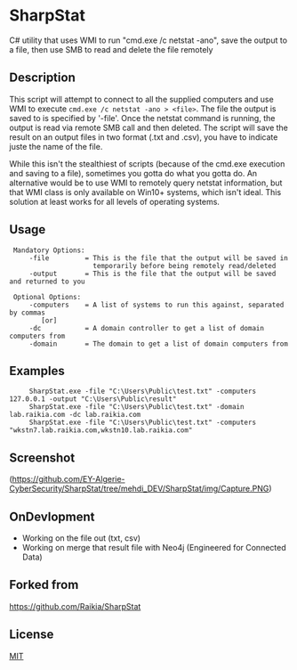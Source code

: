# SharpStat

C# utility that uses WMI to run "cmd.exe /c netstat -ano", save the output to a file, then use SMB to read and delete the file remotely

## Description

This script will attempt to connect to all the supplied computers and use WMI to execute `cmd.exe /c netstat -ano > <file>`. The file the output is saved to is specified by '-file'. Once the netstat command is running, the output is read via remote SMB call and then deleted.
The script will save the result on an output files in two format (.txt and .csv), you have to indicate juste the name of the file.

While this isn't the stealthiest of scripts (because of the cmd.exe  execution and saving to a file), sometimes you gotta do what you gotta do. An alternative would be to use WMI to remotely query netstat information, but that WMI class is only available on Win10+ systems, which isn't ideal.  This solution at least works for all levels of operating systems.


## Usage

     Mandatory Options:
         -file         = This is the file that the output will be saved in 
                         temporarily before being remotely read/deleted
         -output       = This is the file that the output will be saved and returned to you

     Optional Options:
         -computers    = A list of systems to run this against, separated by commas
            [or]
         -dc           = A domain controller to get a list of domain computers from
         -domain       = The domain to get a list of domain computers from



## Examples
          
         SharpStat.exe -file "C:\Users\Public\test.txt" -computers 127.0.0.1 -output "C:\Users\Public\result"
         SharpStat.exe -file "C:\Users\Public\test.txt" -domain lab.raikia.com -dc lab.raikia.com
         SharpStat.exe -file "C:\Users\Public\test.txt" -computers "wkstn7.lab.raikia.com,wkstn10.lab.raikia.com"

## Screenshot

(https://github.com/EY-Algerie-CyberSecurity/SharpStat/tree/mehdi_DEV/SharpStat/img/Capture.PNG)

## OnDevlopment

- Working on the file out (txt, csv)
- Working on merge that result file with Neo4j (Engineered for Connected Data) 


## Forked from

https://github.com/Raikia/SharpStat

## License

[MIT](https://choosealicense.com/licenses/mit/)
